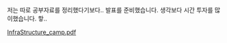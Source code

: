 저는 따로 공부자료를 정리했다기보다..
발표를 준비했습니다.
생각보다 시간 투자를 많이했습니다. 핳..

[InfraStructure_camp.pdf](https://github.com/ACC-CUK/Homework/files/13500917/InfraStructure_camp.pdf)
